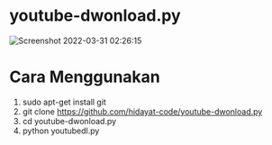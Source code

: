 # youtube-dwonload.py
![Screenshot 2022-03-31 02:26:15](https://user-images.githubusercontent.com/48172784/160915479-9c87fbfa-aa82-453b-bfc9-50518dfa27ac.png)
# Cara Menggunakan
1. sudo apt-get install git
2. git clone https://github.com/hidayat-code/youtube-dwonload.py
3. cd youtube-dwonload.py 
4. python youtubedl.py
